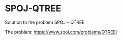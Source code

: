# SPOJ-QTREE
Solution to the problem SPOJ – QTREE

The problem: https://www.spoj.com/problems/QTREE/
